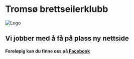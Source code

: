 Tromsø brettseilerklubb
=====
![Logo](https://github.com/jhehenri/test/raw/master/TBSK%20Logo.jpg)

## Vi jobber med å få på plass ny nettside

#### Foreløpig kan du finne oss på [Facebook](https://www.facebook.com/groups/tromsobsk/)
